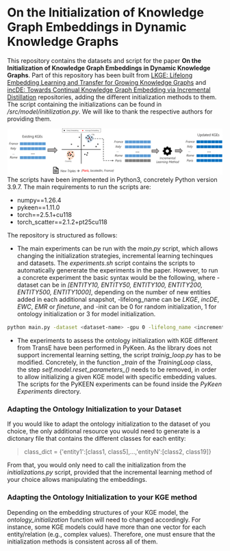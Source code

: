 # On the Initialization of Knowledge Graph Embeddings in Dynamic Knowledge Graphs

This repository contains the datasets and script for the paper **On the Initialization of Knowledge Graph Embeddings in Dynamic Knowledge Graphs**. Part of this repository has been built from  [LKGE: Lifelong Embedding Learning and Transfer for Growing Knowledge Graphs](https://github.com/nju-websoft/LKGE) and [incDE: Towards Continual Knowledge Graph Embedding via Incremental Distillation](https://github.com/seukgcode/IncDE) repositories, adding the different initialization methods to them. The script containing the initializations can be found in */src/model/initilization.py*. We will like to thank the respective authors for providing them.

![alt text](Pipeline.png)
The scripts have been implemented in Python3, concretely Python version 3.9.7. The main requirements to run the scripts are:
- numpy==1.26.4
- pykeen==1.11.0
- torch==2.5.1+cu118
- torch_scatter==2.1.2+pt25cu118

The repository is structured as follows:

* The main experiments can be run with the *main.py* script, which allows changing the initialization strategies, incremental learning techinques and datasets. The *experiments.sh* script contains the scripts to automatically genererate the experiments in the paper. However, to run a concrete experiment the basic syntax would be the following, where -dataset can be in *[ENTITY10, ENTITY50, ENTITY100, ENTITY200, ENTITY500, ENTITY1000]*, depending on the number of new entities added in each additional snapshot, -lifelong_name can be *LKGE*, *incDE*, *EWC*, *EMR* or *finetune*, and -init can be 0 for random initialization, 1 for ontology initialization or 3 for model initialization. 
```bash
python main.py -dataset <dataset-name> -gpu 0 -lifelong_name <incremental-learning> -init <initialization-strategy> 
```

* The experiments to assess the ontology initialization with KGE different from TransE have been performed in PyKeen. As the library does not support incremental learning setting, the script *trainig_loop.py* has to be modified. Concretely, in the function *_train* of the *TrainingLoop* class, the step *self.model.reset_parameters_()* needs to be removed, in order to allow initializing a given KGE model with specific embedding values. The scripts for the PyKEEN experiments can be found inside the *PyKeen Experiments* directory. 
 
### Adapting the Ontology Initialization to your Dataset

If you would like to adapt the ontology initialization to the dataset of you choice, the only additional resource you would need to generate is a dictonary file that contains the different classes for each entity:
> class_dict = {'entity1':[class1, class5],...,'entityN':[class2, class19]}

From that, you would only need to call the initialization from the *initializations.py* script, provided that the incremental learning method of your choice allows manipulating the embeddings.

### Adapting the Ontology Initialization to your KGE method

Depending on the embedding structures of your KGE model, the *ontology_initialization* function will need to changed accordingly. For instance, some KGE models could have more than one vector for each entity/relation (e.g., complex values). Therefore, one must ensure that the initialization methods is consistent across all of them.